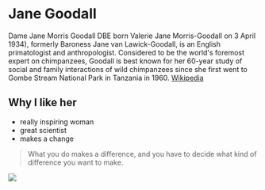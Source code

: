 # Jane Goodall

Dame Jane Morris Goodall DBE born Valerie Jane Morris-Goodall on 3 April 1934), formerly Baroness Jane van Lawick-Goodall, is an English primatologist and anthropologist. Considered to be the world's foremost expert on chimpanzees, Goodall is best known for her 60-year study of social and family interactions of wild chimpanzees since she first went to Gombe Stream National Park in Tanzania in 1960. [Wikipedia](https://en.wikipedia.org/wiki/Jane_Goodall)

## Why I like her

* really inspiring woman
* great scientist
* makes a change

> What you do makes a difference, and you have to decide what kind of difference you want to make.

<img src="https://upload.wikimedia.org/wikipedia/commons/thumb/2/26/Jane-goodall.jpg/330px-Jane-goodall.jpg"/>